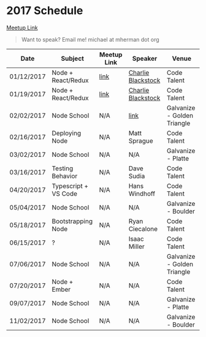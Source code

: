 # 2017 Schedule

[Meetup Link](http://www.meetup.com/Node-js-Denver-Boulder/)

> Want to speak? Email me! michael at mherman dot org

| Date       | Subject              | Meetup Link                                                             | Speaker                                                             | Venue                       |
|------------|----------------------|-------------------------------------------------------------------------|---------------------------------------------------------------------|-----------------------------|
| 01/12/2017 | Node + React/Redux   | [link](https://www.meetup.com/Node-js-Denver-Boulder/events/235986370/) | [Charlie Blackstock](https://www.linkedin.com/in/charlieblackstock) | Code Talent                 |
| 01/19/2017 | Node + React/Redux   | [link](https://www.meetup.com/Node-js-Denver-Boulder/events/236755327/) | [Charlie Blackstock](https://www.linkedin.com/in/charlieblackstock) | Code Talent                 |
| 02/02/2017 | Node School          | N/A                                                                     | [link](https://www.meetup.com/Node-js-Denver-Boulder/events/237138008/)                                                                 | Galvanize - Golden Triangle |
| 02/16/2017 | Deploying Node       | N/A                                                                     | Matt Sprague                                                        | Code Talent                 |
| 03/02/2017 | Node School          | N/A                                                                     | N/A                                                                 | Galvanize - Platte          |
| 03/16/2017 | Testing Behavior     | N/A                                                                     | Dave Sudia                                                          | Code Talent                 |
| 04/20/2017 | Typescript + VS Code | N/A                                                                     | Hans Windhoff                                                       | Code Talent                 |
| 05/04/2017 | Node School          | N/A                                                                     | N/A                                                                 | Galvanize - Boulder         |
| 05/18/2017 | Bootstrapping Node   | N/A                                                                     | Ryan Ciecalone                                                      | Code Talent                 |
| 06/15/2017 | ?                    | N/A                                                                     | Isaac Miller                                                        | Code Talent                 |
| 07/06/2017 | Node School          | N/A                                                                     | N/A                                                                 | Galvanize - Golden Triangle |
| 07/20/2017 | Node + Ember          | N/A                                                                     | N/A                                                                 | Code Talent |
| 09/07/2017 | Node School          | N/A                                                                     | N/A                                                                 | Galvanize - Platte          |
| 11/02/2017 | Node School          | N/A                                                                     | N/A                                                                 | Galvanize - Boulder         |
